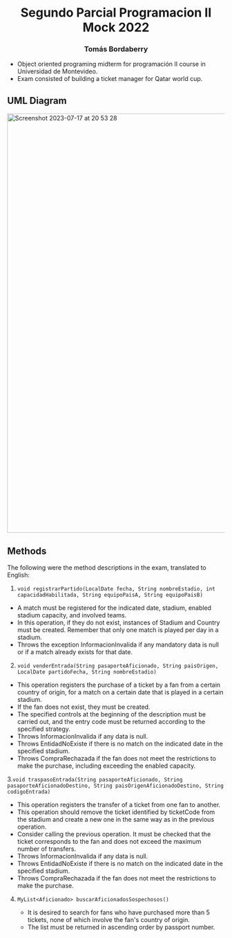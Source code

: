 <div align="center">


# Segundo Parcial Programacion II Mock 2022
### Tomás Bordaberry

</div>


- Object oriented programing midterm for programación II course in Universidad de Montevideo.
- Exam consisted of building a ticket manager for Qatar world cup. 

## UML Diagram
<img width="969" alt="Screenshot 2023-07-17 at 20 53 28" src="https://github.com/tborda99/Segundo_Parcial_Programacion_II_mock2022/assets/66093902/d01f6c43-f021-496c-8d85-7e2a20ecb191">

## Methods
The following were the method descriptions in the exam, translated to English:
1. `void registrarPartido(LocalDate fecha, String nombreEstadio, int capacidadHabilitada, String equipoPaisA, String equipoPaisB)`
  - A match must be registered for the indicated date, stadium, enabled stadium capacity, and involved teams.
  - In this operation, if they do not exist, instances of Stadium and Country must be created. Remember that only one match is played per day in a stadium.
  - Throws the exception InformacionInvalida if any mandatory data is null or if a match already exists for that date.


2. `void venderEntrada(String pasaporteAficionado, String paisOrigen, LocalDate partidoFecha, String nombreEstadio) `
  - This operation registers the purchase of a ticket by a fan from a certain country of origin, for a match on a certain date that is played in a certain stadium.
  - If the fan does not exist, they must be created.
  - The specified controls at the beginning of the description must be carried out, and the entry code must be returned according to the specified strategy.
  - Throws InformacionInvalida if any data is null.
  - Throws EntidadNoExiste if there is no match on the indicated date in the specified stadium.
  - Throws CompraRechazada if the fan does not meet the restrictions to make the purchase, including exceeding the enabled capacity.
    
3.`void traspasoEntrada(String pasaporteAficionado, String pasaporteAficionadoDestino, String paisOrigenAficionadoDestino, String codigoEntrada)`

  - This operation registers the transfer of a ticket from one fan to another.
  - This operation should remove the ticket identified by ticketCode from the stadium and create a new one in the same way as in the previous operation.
  - Consider calling the previous operation. It must be checked that the ticket corresponds to the fan and does not exceed the maximum number of transfers.
  - Throws InformacionInvalida if any data is null.
  - Throws EntidadNoExiste if there is no match on the indicated date in the specified stadium.
  - Throws CompraRechazada if the fan does not meet the restrictions to make the purchase.

4. `MyList<Aficionado> buscarAficionadosSospechosos()`
   
   - It is desired to search for fans who have purchased more than 5 tickets, none of which involve the fan's country of origin.
   - The list must be returned in ascending order by passport number.


